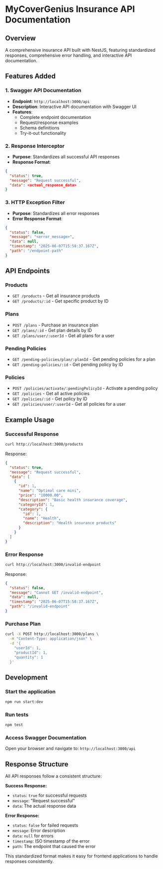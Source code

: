 # MyCoverGenius Insurance API Documentation

## Overview
A comprehensive insurance API built with NestJS, featuring standardized responses, comprehensive error handling, and interactive API documentation.

## Features Added

### 1. Swagger API Documentation
- **Endpoint**: `http://localhost:3000/api`
- **Description**: Interactive API documentation with Swagger UI
- **Features**:
  - Complete endpoint documentation
  - Request/response examples
  - Schema definitions
  - Try-it-out functionality

### 2. Response Interceptor
- **Purpose**: Standardizes all successful API responses
- **Response Format**:
```json
{
  "status": true,
  "message": "Request successful",
  "data": <actual_response_data>
}
```

### 3. HTTP Exception Filter
- **Purpose**: Standardizes all error responses
- **Error Response Format**:
```json
{
  "status": false,
  "message": "<error_message>",
  "data": null,
  "timestamp": "2025-06-07T15:58:37.167Z",
  "path": "/endpoint-path"
}
```

## API Endpoints

### Products
- `GET /products` - Get all insurance products
- `GET /products/:id` - Get specific product by ID

### Plans
- `POST /plans` - Purchase an insurance plan
- `GET /plans/:id` - Get plan details by ID
- `GET /plans/user/:userId` - Get all plans for a user

### Pending Policies
- `GET /pending-policies/plan/:planId` - Get pending policies for a plan
- `GET /pending-policies/:id` - Get pending policy by ID

### Policies
- `POST /policies/activate/:pendingPolicyId` - Activate a pending policy
- `GET /policies` - Get all active policies
- `GET /policies/:id` - Get policy by ID
- `GET /policies/user/:userId` - Get all policies for a user

## Example Usage

### Successful Response
```bash
curl http://localhost:3000/products
```
Response:
```json
{
  "status": true,
  "message": "Request successful",
  "data": [
    {
      "id": 1,
      "name": "Optimal care mini",
      "price": "10000.00",
      "description": "Basic health insurance coverage",
      "categoryId": 1,
      "category": {
        "id": 1,
        "name": "Health",
        "description": "Health insurance products"
      }
    }
  ]
}
```

### Error Response
```bash
curl http://localhost:3000/invalid-endpoint
```
Response:
```json
{
  "status": false,
  "message": "Cannot GET /invalid-endpoint",
  "data": null,
  "timestamp": "2025-06-07T15:58:37.167Z",
  "path": "/invalid-endpoint"
}
```

### Purchase Plan
```bash
curl -X POST http://localhost:3000/plans \
  -H "Content-Type: application/json" \
  -d '{
    "userId": 1,
    "productId": 1,
    "quantity": 1
  }'
```

## Development

### Start the application
```bash
npm run start:dev
```

### Run tests
```bash
npm test
```

### Access Swagger Documentation
Open your browser and navigate to: `http://localhost:3000/api`

## Response Structure

All API responses follow a consistent structure:

**Success Response:**
- `status`: `true` for successful requests
- `message`: "Request successful" 
- `data`: The actual response data

**Error Response:**
- `status`: `false` for failed requests
- `message`: Error description
- `data`: `null` for errors
- `timestamp`: ISO timestamp of the error
- `path`: The endpoint that caused the error

This standardized format makes it easy for frontend applications to handle responses consistently. 